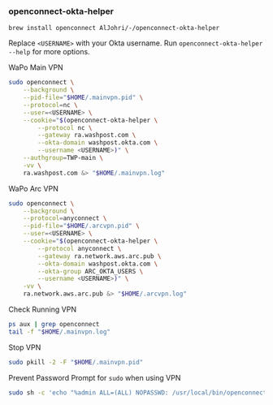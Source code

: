 ### openconnect-okta-helper

```
brew install openconnect AlJohri/-/openconnect-okta-helper
```

Replace `<USERNAME>` with your Okta username. Run `openconnect-okta-helper --help` for more options.

WaPo Main VPN
```bash
sudo openconnect \
	--background \
	--pid-file="$HOME/.mainvpn.pid" \
    --protocol=nc \
    --user=<USERNAME> \
    --cookie="$(openconnect-okta-helper \
    	--protocol nc \
    	--gateway ra.washpost.com \
    	--okta-domain washpost.okta.com \
    	--username <USERNAME>)" \
    --authgroup=TWP-main \
    -vv \
    ra.washpost.com &> "$HOME/.mainvpn.log"
```

WaPo Arc VPN
```bash
sudo openconnect \
	--background \
    --protocol=anyconnect \
    --pid-file="$HOME/.arcvpn.pid" \
    --user=<USERNAME> \
    --cookie="$(openconnect-okta-helper \
    	--protocol anyconnect \
    	--gateway ra.network.aws.arc.pub \
    	--okta-domain washpost.okta.com \
    	--okta-group ARC_OKTA_USERS \
    	--username <USERNAME>)" \
    -vv \
    ra.network.aws.arc.pub &> "$HOME/.arcvpn.log"
```

Check Running VPN
```bash
ps aux | grep openconnect
tail -f "$HOME/.mainvpn.log"
```

Stop VPN
```bash
sudo pkill -2 -F "$HOME/.mainvpn.pid"
```

Prevent Password Prompt for `sudo` when using VPN
```bash
sudo sh -c 'echo "%admin ALL=(ALL) NOPASSWD: /usr/local/bin/openconnect, /bin/kill" > /etc/sudoers.d/openconnect'
```

